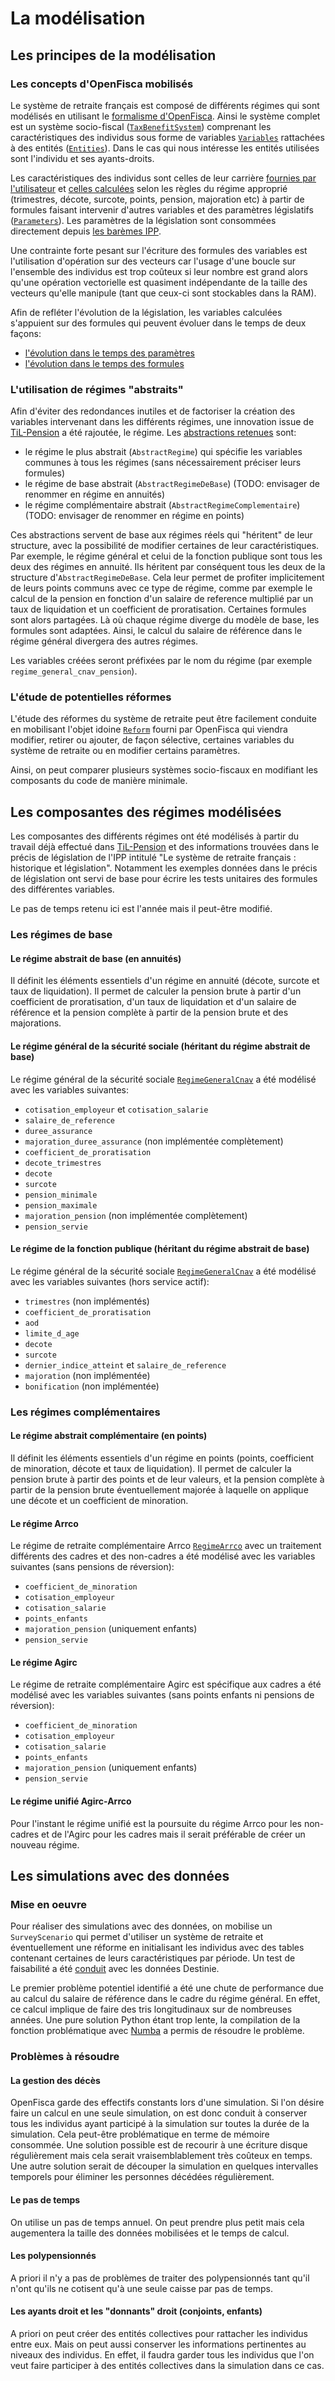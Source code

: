 # La modélisation

## Les principes de la modélisation

### Les concepts d'OpenFisca mobilisés

Le système de retraite français est composé de différents régimes qui sont modélisés en utilisant le [formalisme d'OpenFisca](https://openfisca.org/doc/key-concepts/index.html). Ainsi le système complet est un système socio-fiscal ([`TaxBenefitSystem`](https://openfisca.org/doc/key-concepts/tax_and_benefit_system.html)) comprenant les caractéristiques des individus sous forme de variables [`Variables`](https://openfisca.org/doc/key-concepts/variables.html) rattachées à des entités ([`Entities`](https://openfisca.org/doc/key-concepts/person,_entities,_role.html)). Dans le cas qui nous intéresse les entités utilisées sont l'individu et ses ayants-droits.

Les caractéristiques des individus sont celles de leur carrière [fournies par l'utilisateur](https://openfisca.org/doc/coding-the-legislation/20_input_variables.html) et [celles calculées](https://openfisca.org/doc/coding-the-legislation/10_basic_example.html) selon les règles du régime approprié (trimestres, décote, surcote, points, pension, majoration etc) à partir de formules faisant intervenir d'autres variables et des paramètres législatifs ([`Parameters`](https://openfisca.org/doc/key-concepts/parameters.html)). Les paramètres de la législation sont consommées directement depuis [les barèmes IPP](https://framagit.org/french-tax-and-benefit-tables/baremes-ipp-yaml/-/tree/master/parameters/retraites).

Une contrainte forte pesant sur l'écriture des formules des variables est l'utilisation d'opération sur des vecteurs car l'usage d'une boucle sur l'ensemble des individus est trop coûteux si leur nombre est grand alors qu'une opération vectorielle est quasiment indépendante de la taille des vecteurs qu'elle manipule (tant que ceux-ci sont stockables dans la RAM).

Afin de refléter l'évolution de la législation, les variables calculées s'appuient sur des formules qui peuvent évoluer dans le temps de deux façons:

- [l'évolution dans le temps des paramètres](https://openfisca.org/doc/coding-the-legislation/40_legislation_evolutions.html#parameter-evolution)
- [l'évolution dans le temps des formules](https://openfisca.org/doc/coding-the-legislation/40_legislation_evolutions.html#formula-evolution)

### L'utilisation de régimes "abstraits"

Afin d'éviter des redondances inutiles et de factoriser la création des variables intervenant dans les différents régimes, une innovation issue de [TiL-Pension](https://www.github.com/TaxIPP-Life/Til-Pension) a été rajoutée, le régime. Les [abstractions retenues](openfisca_france_pension/regimes/regime.py) sont:
- le régime le plus abstrait (`AbstractRegime`) qui spécifie les variables communes à tous les régimes (sans nécessairement préciser leurs formules)
- le régime de base abstrait (`AbstractRegimeDeBase`) (TODO: envisager de renommer en régime en annuités)
- le régime complémentaire abstrait (`AbstractRegimeComplementaire`) (TODO: envisager de renommer en régime en points)

Ces abstractions servent de base aux régimes réels qui "héritent" de leur structure, avec la possibilité de modifier certaines de leur caractéristiques. Par exemple, le régime général et celui de la fonction publique sont tous les deux des régimes en annuité. Ils héritent par conséquent tous les deux de la structure d'`AbstractRegimeDeBase`. Cela leur permet de profiter implicitement de leurs points communs avec ce type de régime, comme par exemple le calcul de la pension en fonction d'un salaire de reference multiplié par un taux de liquidation et un coefficient de proratisation. Certaines formules sont alors partagées. Là où chaque régime diverge du modèle de base, les formules sont adaptées. Ainsi, le calcul du salaire de référence dans le régime général divergera des autres régimes.

Les variables créées seront préfixées par le nom du régime (par exemple `regime_general_cnav_pension`).

### L'étude de potentielles réformes

L'étude des réformes du système de retraite peut être facilement conduite
en mobilisant l'objet idoine [`Reform`](https://openfisca.org/doc/coding-the-legislation/reforms.html#reforms) fourni par OpenFisca qui viendra modifier, retirer ou ajouter, de façon sélective, certaines variables du système de retraite ou en modifier certains paramètres.

Ainsi, on peut comparer plusieurs systèmes socio-fiscaux en modifiant les composants du code de manière minimale.

## Les composantes des régimes modélisées

Les composantes des différents régimes ont été modélisés à partir du  travail déjà effectué dans [TiL-Pension](https://www.github.com/TaxIPP-Life/Til-Pension) et des informations trouvées dans le précis de législation de l'IPP intitulé "Le système de retraite
français : historique et législation". Notamment les exemples données dans le précis de législation ont servi de base pour écrire les tests unitaires des formules des différentes variables.

Le pas de temps retenu ici est l'année mais il peut-être modifié.

### Les régimes de base

#### Le régime abstrait de base (en annuités)

Il définit les éléments essentiels d'un régime en annuité (décote, surcote et taux de liquidation). Il permet de calculer la pension brute à partir d'un coefficient de proratisation, d'un taux de liquidation et d'un salaire de référence et la pension complète à partir de la pension brute et des majorations.

#### Le régime général de la sécurité sociale (héritant du régime abstrait de base)

Le régime général de la sécurité sociale [`RegimeGeneralCnav`](openfisca_france_pension/regimes/regime_general_cnav.py) a été modélisé avec les variables suivantes:
- `cotisation_employeur` et `cotisation_salarie`
- `salaire_de_reference`
- `duree_assurance`
- `majoration_duree_assurance` (non implémentée complètement)
- `coefficient_de_proratisation`
- `decote_trimestres`
- `decote`
- `surcote`
- `pension_minimale`
- `pension_maximale`
- `majoration_pension` (non implémentée complètement)
- `pension_servie`

#### Le régime de la fonction publique (héritant du régime abstrait de base)

Le régime général de la sécurité sociale [`RegimeGeneralCnav`](openfisca_france_pension/regimes/fonction_publique.py) a été modélisé avec les variables suivantes (hors service actif):
- `trimestres` (non implémentés)
- `coefficient_de_proratisation`
- `aod`
- `limite_d_age`
- `decote`
- `surcote`
- `dernier_indice_atteint` et `salaire_de_reference`
- `majoration` (non implémentée)
- `bonification` (non implémentée)

### Les régimes complémentaires

#### Le régime abstrait complémentaire (en points)

Il définit les éléments essentiels d'un régime en points (points, coefficient de minoration, décote et taux de liquidation). Il permet de calculer la pension brute à partir des points et de leur valeurs, et la pension complète à partir de la pension brute éventuellement majorée à laquelle on applique une décote et un coefficient de minoration.

#### Le régime Arrco

Le régime de retraite complémentaire Arrco [`RegimeArrco`](openfisca_france_pension/regimes/regimes_complementaires_prives.py) avec un traitement différents des cadres et des non-cadres a été modélisé avec les variables suivantes (sans pensions de réversion):
- `coefficient_de_minoration`
- `cotisation_employeur`
- `cotisation_salarie`
- `points_enfants`
- `majoration_pension` (uniquement enfants)
- `pension_servie`

#### Le régime Agirc

Le régime de retraite complémentaire Agirc est spécifique aux cadres a été modélisé avec les variables suivantes (sans points enfants ni pensions de réversion):
- `coefficient_de_minoration`
- `cotisation_employeur`
- `cotisation_salarie`
- `points_enfants`
- `majoration_pension` (uniquement enfants)
- `pension_servie`

#### Le régime unifié Agirc-Arrco

Pour l'instant le régime unifié est la poursuite du régime Arrco pour les non-cadres et de l'Agirc pour les cadres mais il serait préférable de créer un nouveau régime.

## Les simulations avec des données

### Mise en oeuvre

Pour réaliser des simulations avec des données, on mobilise un `SurveyScenario` qui permet d'utiliser un système de retraite et éventuellement une réforme en initialisant les individus avec des tables contenant certaines de leurs caractéristiques par période.
Un test de faisabilité a été [conduit](openfisca_france_pension/scenario.py) avec les données Destinie.

Le premier problème potentiel identifié a été une chute de performance due au calcul du salaire de référence dans le cadre du régime général.
En effet, ce calcul implique de faire des tris longitudinaux sur de nombreuses années.
Une pure solution Python étant trop lente, la compilation de la fonction problématique avec [Numba](http://numba.pydata.org/) a permis de résoudre le problème.

### Problèmes à résoudre

#### La gestion des décès

OpenFisca garde des effectifs constants lors d'une simulation. Si l'on désire faire un calcul en une seule simulation, on est donc conduit à conserver tous les individus ayant participé à la simulation sur toutes la durée de la simulation. Cela peut-être problématique en terme de mémoire consommée.
Une solution possible est de recourir à une écriture disque régulièrement mais cela serait vraisemblablement très coûteux en temps.
Une autre solution serait de découper la simulation en quelques intervalles temporels pour éliminer les personnes décédées régulièrement.

#### Le pas de temps

On utilise un pas de temps annuel. On peut prendre plus petit mais cela augementera la taille des données mobilisées et le temps de calcul.

#### Les polypensionnés

A priori il n'y a pas de problèmes de traiter des polypensionnés tant qu'il n'ont qu'ils ne cotisent qu'à une seule caisse par pas de temps.

#### Les ayants droit et les "donnants" droit (conjoints, enfants)

A priori on peut créer des entités collectives pour rattacher les individus entre eux.
Mais on peut aussi conserver les informations pertinentes au niveaux des individus.
En effet, il faudra garder tous les individus que l'on veut faire participer à des entités collectives dans la simulation dans ce cas.
